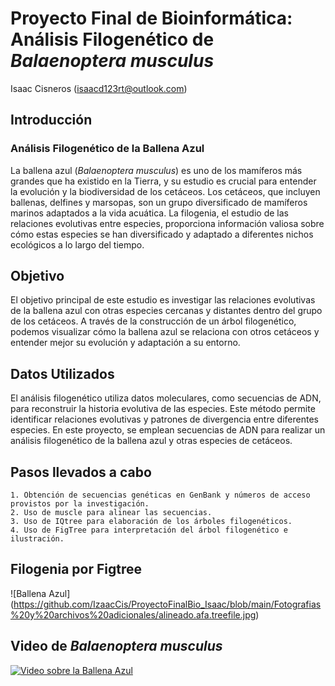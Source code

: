 # Proyecto Final de Bioinformática: Análisis Filogenético de *Balaenoptera musculus* 
Isaac Cisneros (isaacd123rt@outlook.com)

## Introducción
### Análisis Filogenético de la Ballena Azul
La ballena azul (*Balaenoptera musculus*) es uno de los mamíferos más grandes que ha existido en la Tierra, y su estudio es crucial para entender la evolución y la biodiversidad de los cetáceos. Los cetáceos, que incluyen ballenas, delfines y marsopas, son un grupo diversificado de mamíferos marinos adaptados a la vida acuática. La filogenia, el estudio de las relaciones evolutivas entre especies, proporciona información valiosa sobre cómo estas especies se han diversificado y adaptado a diferentes nichos ecológicos a lo largo del tiempo.

## Objetivo

El objetivo principal de este estudio es investigar las relaciones evolutivas de la ballena azul con otras especies cercanas y distantes dentro del grupo de los cetáceos. A través de la construcción de un árbol filogenético, podemos visualizar cómo la ballena azul se relaciona con otros cetáceos y entender mejor su evolución y adaptación a su entorno.

## Datos Utilizados

El análisis filogenético utiliza datos moleculares, como secuencias de ADN, para reconstruir la historia evolutiva de las especies. Este método permite identificar relaciones evolutivas y patrones de divergencia entre diferentes especies. En este proyecto, se emplean secuencias de ADN para realizar un análisis filogenético de la ballena azul y otras especies de cetáceos.

## Pasos llevados a cabo

	1. Obtención de secuencias genéticas en GenBank y números de acceso provistos por la investigación.
	2. Uso de muscle para alinear las secuencias.
	3. Uso de IQtree para elaboración de los árboles filogenéticos.
	4. Uso de FigTree para interpretación del árbol filogenético e ilustración.

## Filogenia por Figtree
![Ballena Azul] (https://github.com/IzaacCis/ProyectoFinalBio_Isaac/blob/main/Fotografias%20y%20archivos%20adicionales/alineado.afa.treefile.jpg)

## Video de *Balaenoptera musculus*
[![Video sobre la Ballena Azul](http://img.youtube.com/watch?v=vkJNtpjgJD)](https://www.youtube.com/watch?v=vkJNtpjgJDg)

